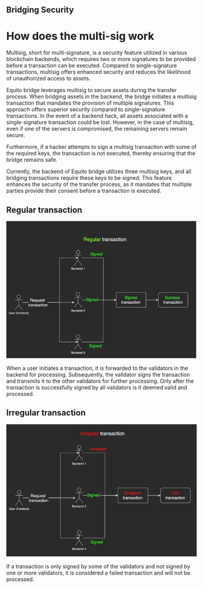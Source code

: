 ## Bridging Security

# How does the multi-sig work

Multisig, short for multi-signature, is a security feature utilized in various blockchain backends, which requires two or more signatures to be provided before a transaction can be executed. Compared to single-signature transactions, multisig offers enhanced security and reduces the likelihood of unauthorized access to assets.

Equito bridge leverages multisig to secure assets during the transfer process. When bridging assets in the backend, the bridge initiates a multisig transaction that mandates the provision of multiple signatures. This approach offers superior security compared to single-signature transactions. In the event of a backend hack, all assets associated with a single-signature transaction could be lost. However, in the case of multisig, even if one of the servers is compromised, the remaining servers remain secure.

Furthermore, if a hacker attempts to sign a multisig transaction with some of the required keys, the transaction is not executed, thereby ensuring that the bridge remains safe.

Currently, the backend of Equito bridge utilizes three multisig keys, and all bridging transactions require these keys to be signed. This feature enhances the security of the transfer process, as it mandates that multiple parties provide their consent before a transaction is executed.

## Regular transaction

![Regular Mulit-Sig](./multi-sig-regular.png)

When a user initiates a transaction, it is forwarded to the validators in the backend for processing. Subsequently, the validator signs the transaction and transmits it to the other validators for further processing. Only after the transaction is successfully signed by all validators is it deemed valid and processed.

## Irregular transaction

![Irregular Mulit-Sig](./multi-sig-irregular.png)

If a transaction is only signed by some of the validators and not signed by one or more validators, it is considered a failed transaction and will not be processed.
